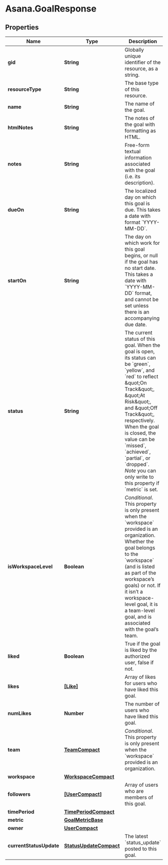# Asana.GoalResponse

## Properties

Name | Type | Description | Notes
------------ | ------------- | ------------- | -------------
**gid** | **String** | Globally unique identifier of the resource, as a string. | [optional] [readonly] 
**resourceType** | **String** | The base type of this resource. | [optional] [readonly] 
**name** | **String** | The name of the goal. | [optional] 
**htmlNotes** | **String** | The notes of the goal with formatting as HTML. | [optional] 
**notes** | **String** | Free-form textual information associated with the goal (i.e. its description). | [optional] 
**dueOn** | **String** | The localized day on which this goal is due. This takes a date with format &#x60;YYYY-MM-DD&#x60;. | [optional] 
**startOn** | **String** | The day on which work for this goal begins, or null if the goal has no start date. This takes a date with &#x60;YYYY-MM-DD&#x60; format, and cannot be set unless there is an accompanying due date. | [optional] 
**status** | **String** | The current status of this goal. When the goal is open, its status can be &#x60;green&#x60;, &#x60;yellow&#x60;, and &#x60;red&#x60; to reflect \&quot;On Track\&quot;, \&quot;At Risk\&quot;, and \&quot;Off Track\&quot;, respectively. When the goal is closed, the value can be &#x60;missed&#x60;, &#x60;achieved&#x60;, &#x60;partial&#x60;, or &#x60;dropped&#x60;. *Note* you can only write to this property if &#x60;metric&#x60; is set. | [optional] 
**isWorkspaceLevel** | **Boolean** | *Conditional*. This property is only present when the &#x60;workspace&#x60; provided is an organization. Whether the goal belongs to the &#x60;workspace&#x60; (and is listed as part of the workspace’s goals) or not. If it isn’t a workspace-level goal, it is a team-level goal, and is associated with the goal’s team. | [optional] 
**liked** | **Boolean** | True if the goal is liked by the authorized user, false if not. | [optional] 
**likes** | [**[Like]**](Like.md) | Array of likes for users who have liked this goal. | [optional] [readonly] 
**numLikes** | **Number** | The number of users who have liked this goal. | [optional] [readonly] 
**team** | [**TeamCompact**](TeamCompact.md) | *Conditional*. This property is only present when the &#x60;workspace&#x60; provided is an organization. | [optional] 
**workspace** | [**WorkspaceCompact**](WorkspaceCompact.md) |  | [optional] 
**followers** | [**[UserCompact]**](UserCompact.md) | Array of users who are members of this goal. | [optional] 
**timePeriod** | [**TimePeriodCompact**](TimePeriodCompact.md) |  | [optional] 
**metric** | [**GoalMetricBase**](GoalMetricBase.md) |  | [optional] 
**owner** | [**UserCompact**](UserCompact.md) |  | [optional] 
**currentStatusUpdate** | [**StatusUpdateCompact**](StatusUpdateCompact.md) | The latest &#x60;status_update&#x60; posted to this goal. | [optional] 


